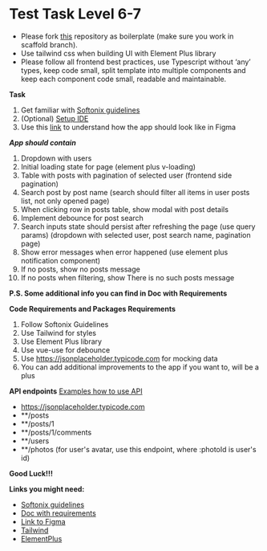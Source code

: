# Test Task Level 6-7
- Please fork [this](https://github.com/Softonix/frontend-guidelines/tree/scaffold) repository as boilerplate (make sure you work in scaffold branch).
- Use tailwind css when building UI with Element Plus library
- Please follow all frontend best practices, use Typescript without ‘any’ types, keep code small, split template into multiple components and keep each component code small, readable and maintainable.

**Task**
1. Get familiar with [Softonix guidelines](https://github.com/Softonix/frontend-guidelines?tab=readme-ov-file#softonix-frontend-guidelines)
2. (Optional) [Setup IDE](https://github.com/Softonix/frontend-guidelines?tab=readme-ov-file#recommended-ide-setup)
3. Use this [link](https://www.figma.com/file/1Hy3jGYyfGHvqS6EHhvzB3/Test-Task-6-7?type=design&node-id=0%3A1&mode=design&t=nogRjXMKwtmxWrpu-1) to understand how the app should look like in Figma

***App should contain***
1. Dropdown with users
2. Initial loading state for page (element plus v-loading)
3. Table with posts with pagination of selected user (frontend side pagination)
4. Search post by post name (search should filter all items in user posts list, not only opened page)
6. When clicking row in posts table, show modal with post details
7. Implement debounce for post search
8. Search inputs state should persist after refreshing the page (use query params) (dropdown with selected user, post search name, pagination page)
10. Show error messages when error happened (use element plus notification component)
11. If no posts, show no posts message
12. If no posts when filtering, show There is no such posts message

**P.S. Some additional info you can find in Doc with Requirements**
    
**Code Requirements and Packages Requirements**
1. Follow Softonix Guidelines
2. Use Tailwind for styles
4. Use Element Plus library
5. Use vue-use for debounce
6. Use https://jsonplaceholder.typicode.com for mocking data
7. You can add additional improvements to the app if you want to, will be a plus

**API endpoints**
[Examples how to use API](https://jsonplaceholder.typicode.com/)
- https://jsonplaceholder.typicode.com
- **/posts
- **/posts/1
- **/posts/1/comments
- **/users
- **/photos (for user's avatar, use this endpoint, where :photoId is user's id)

**Good Luck!!!**

**Links you might need:**
- [Softonix guidelines](https://github.com/Softonix/frontend-guidelines#)
- [Doc with requirements](https://docs.google.com/document/d/13nhjZ-5iXqaxsGTLssC5CA83xtj0JpqiUxE8CHpCK9w/edit)
- [Link to Figma](https://www.figma.com/file/Qfv8JaR00Q2yhOqj67Ony0/Test-Task?type=design&node-id=0%3A1&mode=design&t=D5d2TQFxKW7j8ntq-1)
- [Tailwind](https://tailwindcss.com/)
- [ElementPlus](https://element-plus.org/en-US/)
